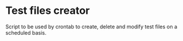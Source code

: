 # Test files creator

Script to be used by crontab to create, delete and modify test files on a scheduled basis.